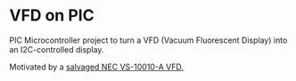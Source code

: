 # VFD on PIC

PIC Microcontroller project to turn a VFD (Vacuum Fluorescent Display) into an I2C-controlled display.

Motivated by a [salvaged NEC VS-10010-A VFD.](https://newscrewdriver.com/2019/04/02/sleuthing-nec-vsl0010-a-vfd-control-pinout/)
